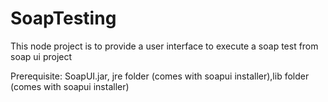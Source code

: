 # SoapTesting

This node project is to provide a user interface to execute a soap test from soap ui project

Prerequisite:
SoapUI.jar, jre folder (comes with soapui installer),lib folder (comes with soapui installer)
